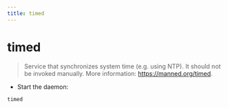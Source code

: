 ```yaml
---
title: timed
---
```

# timed

> Service that synchronizes system time (e.g. using NTP).
> It should not be invoked manually.
> More information: <https://manned.org/timed>.

- Start the daemon:

`timed`
